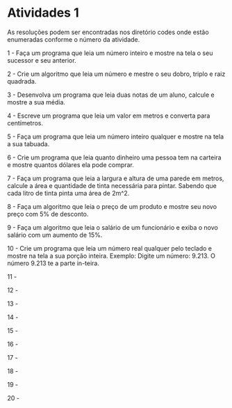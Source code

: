 <h1>Atividades 1 </h1>

<p> As resoluções podem ser encontradas nos diretório codes onde estão enumeradas conforme o número da atividade. </p>

<p>1 - Faça um programa que leia um número inteiro e mostre na tela o seu sucessor e seu anterior.</p>

<p>2 - Crie um algoritmo que leia um número e mestre o seu dobro, triplo e raiz quadrada.</p>

<p>3 - Desenvolva um programa que leia duas notas de um aluno, calcule e mostre a sua média.  </p>

<p>4 - Escreve um programa que leia um valor em metros e converta para centímetros.</p>

<p>5 - Faça um programa que leia um número inteiro qualquer e mostre na tela a sua tabuada.</p>

<p>6 - Crie um programa que leia quanto dinheiro uma pessoa tem na carteira e mostre quantos dólares ela pode comprar. </p>

<p>7 - Faça um programa que leia a largura e altura de uma parede em metros, calcule a área e quantidade de tinta necessária para pintar. Sabendo que cada litro de tinta pinta uma área de 2m^2.</p>

<p>8 - Faça um algoritmo que leia o preço de um produto e mostre seu novo preço com 5% de desconto. </p>

<p>9 - Faça um algoritmo que leia o salário de um funcionário e exiba o novo salário com um aumento de 15%. </p>

<p>10 - Crie um programa que leia um número real qualquer pelo teclado e mostre na tela a sua porção inteira. Exemplo: Digite um número: 9.213. O número 9.213 te a parte in-teira. </p>

<p>11 -  </p>

<p>12 -  </p>
<p>13 -  </p>
<p>14 -  </p>
<p>15 -  </p>
<p>16 -  </p>
<p>17 -  </p>
<p>18 -  </p>
<p>19 -  </p>
<p>20 -  </p>
